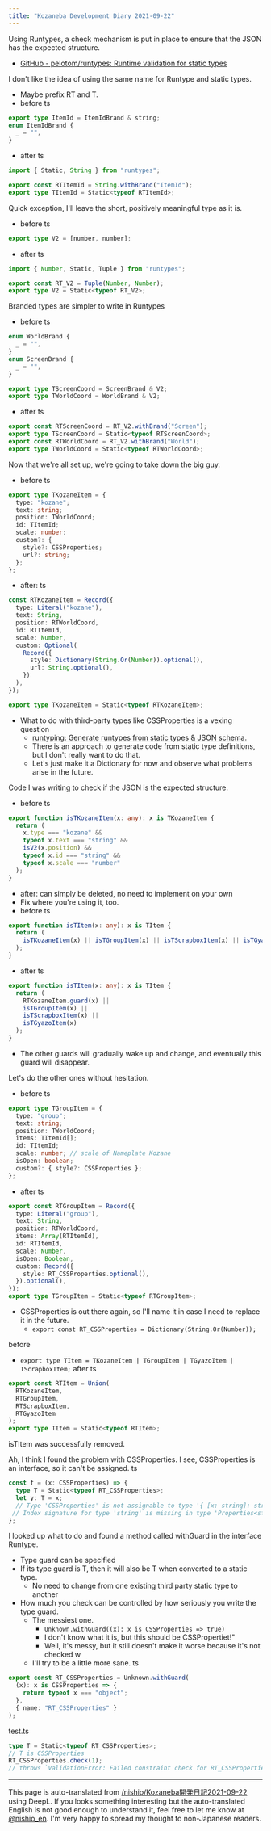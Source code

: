 ```yaml
---
title: "Kozaneba Development Diary 2021-09-22"
---
```


Using Runtypes, a check mechanism is put in place to ensure that the JSON has the expected structure.
- [GitHub - pelotom/runtypes: Runtime validation for static types](https://github.com/pelotom/runtypes)

I don't like the idea of using the same name for Runtype and static types.
- Maybe prefix RT and T.
- before
ts

```typescript
export type ItemId = ItemIdBrand & string;
enum ItemIdBrand {
  _ = "",
}
```

- after
ts

```typescript
import { Static, String } from "runtypes";

export const RTItemId = String.withBrand("ItemId");
export type TItemId = Static<typeof RTItemId>;
```


Quick exception, I'll leave the short, positively meaningful type as it is.
- before
ts

```typescript
export type V2 = [number, number];
```

- after
ts

```typescript
import { Number, Static, Tuple } from "runtypes";

export const RT_V2 = Tuple(Number, Number);
export type V2 = Static<typeof RT_V2>;
```


Branded types are simpler to write in Runtypes
- before
ts

```typescript
enum WorldBrand {
  _ = "",
}
enum ScreenBrand {
  _ = "",
}

export type TScreenCoord = ScreenBrand & V2;
export type TWorldCoord = WorldBrand & V2;
```

- after
ts

```typescript
export const RTScreenCoord = RT_V2.withBrand("Screen");
export type TScreenCoord = Static<typeof RTScreenCoord>;
export const RTWorldCoord = RT_V2.withBrand("World");
export type TWorldCoord = Static<typeof RTWorldCoord>;
```


Now that we're all set up, we're going to take down the big guy.
- before
ts

```typescript
export type TKozaneItem = {
  type: "kozane";
  text: string;
  position: TWorldCoord;
  id: TItemId;
  scale: number;
  custom?: {
    style?: CSSProperties;
    url?: string;
  };
};
```

- after:
ts

```typescript
const RTKozaneItem = Record({
  type: Literal("kozane"),
  text: String,
  position: RTWorldCoord,
  id: RTItemId,
  scale: Number,
  custom: Optional(
    Record({
      style: Dictionary(String.Or(Number)).optional(),
      url: String.optional(),
    })
  ),
});

export type TKozaneItem = Static<typeof RTKozaneItem>;
```

- What to do with third-party types like CSSProperties is a vexing question
    - [runtyping: Generate runtypes from static types & JSON schema.](https://github.com/johngeorgewright/runtyping)
    - There is an approach to generate code from static type definitions, but I don't really want to do that.
    - Let's just make it a Dictionary for now and observe what problems arise in the future.

Code I was writing to check if the JSON is the expected structure.
- before
ts

```typescript
export function isTKozaneItem(x: any): x is TKozaneItem {
  return (
    x.type === "kozane" &&
    typeof x.text === "string" &&
    isV2(x.position) &&
    typeof x.id === "string" &&
    typeof x.scale === "number"
  );
}
```

- after: can simply be deleted, no need to implement on your own
- Fix where you're using it, too.
- before
ts

```typescript
export function isTItem(x: any): x is TItem {
  return (
    isTKozaneItem(x) || isTGroupItem(x) || isTScrapboxItem(x) || isTGyazoItem(x)
  );
}
```

- after
ts

```typescript
export function isTItem(x: any): x is TItem {
  return (
    RTKozaneItem.guard(x) ||
    isTGroupItem(x) ||
    isTScrapboxItem(x) ||
    isTGyazoItem(x)
  );
}
```

- The other guards will gradually wake up and change, and eventually this guard will disappear.

Let's do the other ones without hesitation.
- before
ts

```typescript
export type TGroupItem = {
  type: "group";
  text: string;
  position: TWorldCoord;
  items: TItemId[];
  id: TItemId;
  scale: number; // scale of Nameplate Kozane
  isOpen: boolean;
  custom?: { style?: CSSProperties };
};
```

- after
ts

```typescript
export const RTGroupItem = Record({
  type: Literal("group"),
  text: String,
  position: RTWorldCoord,
  items: Array(RTItemId),
  id: RTItemId,
  scale: Number,
  isOpen: Boolean,
  custom: Record({
    style: RT_CSSProperties.optional(),
  }).optional(),
});
export type TGroupItem = Static<typeof RTGroupItem>;
```

- CSSProperties is out there again, so I'll name it in case I need to replace it in the future.
    - `export const RT_CSSProperties = Dictionary(String.Or(Number));`

before
- `export type TItem = TKozaneItem | TGroupItem | TGyazoItem | TScrapboxItem;`
after
ts

```typescript
export const RTItem = Union(
  RTKozaneItem,
  RTGroupItem,
  RTScrapboxItem,
  RTGyazoItem
);
export type TItem = Static<typeof RTItem>;
```

isTItem was successfully removed.

Ah, I think I found the problem with CSSProperties.
I see, CSSProperties is an interface, so it can't be assigned.
ts

```typescript
const f = (x: CSSProperties) => {
  type T = Static<typeof RT_CSSProperties>;
  let y: T = x;
  // Type 'CSSProperties' is not assignable to type '{ [x: string]: string | number; [x: number]: string | number; [x: symbol]: string | number; }'.
 // Index signature for type 'string' is missing in type 'Properties<string | number, string & {}>'.
};
```


I looked up what to do and found a method called withGuard in the interface Runtype.
- Type guard can be specified
- If its type guard is T, then it will also be T when converted to a static type.
    - No need to change from one existing third party static type to another
- How much you check can be controlled by how seriously you write the type guard.
    - The messiest one.
        - `Unknown.withGuard((x): x is CSSProperties => true)`
        - I don't know what it is, but this should be CSSPropertiet!"
        - Well, it's messy, but it still doesn't make it worse because it's not checked w
    - I'll try to be a little more sane.
ts

```typescript
export const RT_CSSProperties = Unknown.withGuard(
  (x): x is CSSProperties => {
    return typeof x === "object";
  },
  { name: "RT_CSSProperties" }
);
```

test.ts

```typescript
type T = Static<typeof RT_CSSProperties>;
// T is CSSProperties
RT_CSSProperties.check(1);
// throws `ValidationError: Failed constraint check for RT_CSSProperties`
```


---
This page is auto-translated from [/nishio/Kozaneba開発日記2021-09-22](https://scrapbox.io/nishio/Kozaneba開発日記2021-09-22) using DeepL. If you looks something interesting but the auto-translated English is not good enough to understand it, feel free to let me know at [@nishio_en](https://twitter.com/nishio_en). I'm very happy to spread my thought to non-Japanese readers.